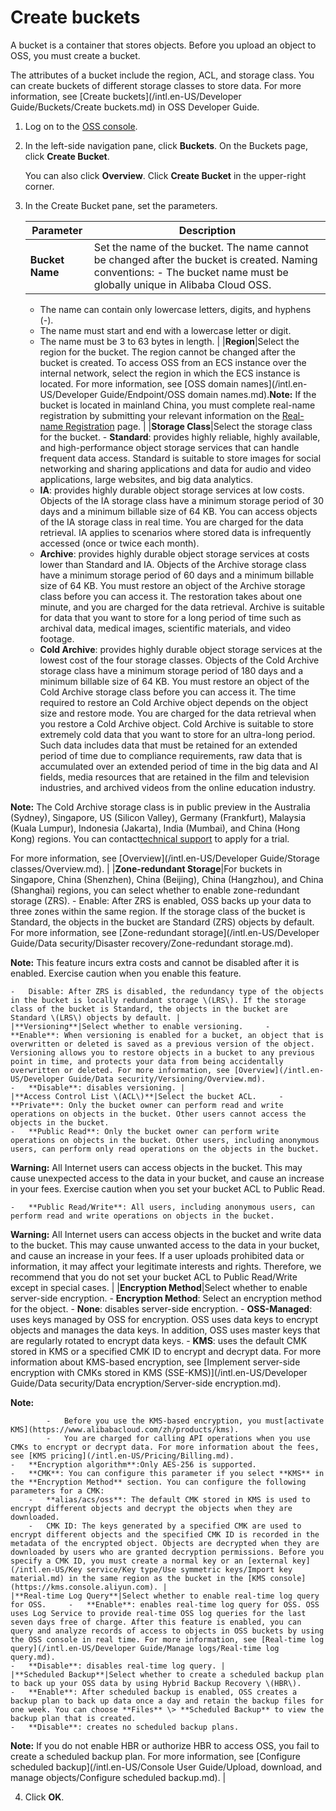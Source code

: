 # Create buckets

A bucket is a container that stores objects. Before you upload an object to OSS, you must create a bucket.

The attributes of a bucket include the region, ACL, and storage class. You can create buckets of different storage classes to store data. For more information, see [Create buckets](/intl.en-US/Developer Guide/Buckets/Create buckets.md) in OSS Developer Guide.

1.  Log on to the [OSS console](https://oss.console.aliyun.com/).

2.  In the left-side navigation pane, click **Buckets**. On the Buckets page, click **Create Bucket**.

    You can also click **Overview**. Click **Create Bucket** in the upper-right corner.

3.  In the Create Bucket pane, set the parameters.

    |Parameter|Description|
    |---------|-----------|
    |**Bucket Name**|Set the name of the bucket. The name cannot be changed after the bucket is created. Naming conventions:     -   The bucket name must be globally unique in Alibaba Cloud OSS.
    -   The name can contain only lowercase letters, digits, and hyphens \(-\).
    -   The name must start and end with a lowercase letter or digit.
    -   The name must be 3 to 63 bytes in length. |
    |**Region**|Select the region for the bucket. The region cannot be changed after the bucket is created. To access OSS from an ECS instance over the internal network, select the region in which the ECS instance is located. For more information, see [OSS domain names](/intl.en-US/Developer Guide/Endpoint/OSS domain names.md).**Note:** If the bucket is located in mainland China, you must complete real-name registration by submitting your relevant information on the [Real-name Registration](https://account-intl.console.aliyun.com/#/intlAuth) page. |
    |**Storage Class**|Select the storage class for the bucket.     -   **Standard**: provides highly reliable, highly available, and high-performance object storage services that can handle frequent data access. Standard is suitable to store images for social networking and sharing applications and data for audio and video applications, large websites, and big data analytics.
    -   **IA**: provides highly durable object storage services at low costs. Objects of the IA storage class have a minimum storage period of 30 days and a minimum billable size of 64 KB. You can access objects of the IA storage class in real time. You are charged for the data retrieval. IA applies to scenarios where stored data is infrequently accessed \(once or twice each month\).
    -   **Archive**: provides highly durable object storage services at costs lower than Standard and IA. Objects of the Archive storage class have a minimum storage period of 60 days and a minimum billable size of 64 KB. You must restore an object of the Archive storage class before you can access it. The restoration takes about one minute, and you are charged for the data retrieval. Archive is suitable for data that you want to store for a long period of time such as archival data, medical images, scientific materials, and video footage.
    -   **Cold Archive**: provides highly durable object storage services at the lowest cost of the four storage classes. Objects of the Cold Archive storage class have a minimum storage period of 180 days and a minimum billable size of 64 KB. You must restore an object of the Cold Archive storage class before you can access it. The time required to restore an Cold Archive object depends on the object size and restore mode. You are charged for the data retrieval when you restore a Cold Archive object. Cold Archive is suitable to store extremely cold data that you want to store for an ultra-long period. Such data includes data that must be retained for an extended period of time due to compliance requirements, raw data that is accumulated over an extended period of time in the big data and AI fields, media resources that are retained in the film and television industries, and archived videos from the online education industry.

**Note:** The Cold Archive storage class is in public preview in the Australia \(Sydney\), Singapore, US \(Silicon Valley\), Germany \(Frankfurt\), Malaysia \(Kuala Lumpur\), Indonesia \(Jakarta\), India \(Mumbai\), and China \(Hong Kong\) regions. You can contact[technical support](https://workorder-intl.console.aliyun.com/#/ticket/createIndex) to apply for a trial.

For more information, see [Overview](/intl.en-US/Developer Guide/Storage classes/Overview.md). |
    |**Zone-redundant Storage**|For buckets in Singapore, China \(Shenzhen\), China \(Beijing\), China \(Hangzhou\), and China \(Shanghai\) regions, you can select whether to enable zone-redundant storage \(ZRS\).     -   Enable: After ZRS is enabled, OSS backs up your data to three zones within the same region. If the storage class of the bucket is Standard, the objects in the bucket are Standard \(ZRS\) objects by default. For more information, see [Zone-redundant storage](/intl.en-US/Developer Guide/Data security/Disaster recovery/Zone-redundant storage.md).

**Note:** This feature incurs extra costs and cannot be disabled after it is enabled. Exercise caution when you enable this feature.

    -   Disable: After ZRS is disabled, the redundancy type of the objects in the bucket is locally redundant storage \(LRS\). If the storage class of the bucket is Standard, the objects in the bucket are Standard \(LRS\) objects by default. |
    |**Versioning**|Select whether to enable versioning.     -   **Enable**: When versioning is enabled for a bucket, an object that is overwritten or deleted is saved as a previous version of the object. Versioning allows you to restore objects in a bucket to any previous point in time, and protects your data from being accidentally overwritten or deleted. For more information, see [Overview](/intl.en-US/Developer Guide/Data security/Versioning/Overview.md).
    -   **Disable**: disables versioning. |
    |**Access Control List \(ACL\)**|Select the bucket ACL.     -   **Private**: Only the bucket owner can perform read and write operations on objects in the bucket. Other users cannot access the objects in the bucket.
    -   **Public Read**: Only the bucket owner can perform write operations on objects in the bucket. Other users, including anonymous users, can perform only read operations on the objects in the bucket.

**Warning:** All Internet users can access objects in the bucket. This may cause unexpected access to the data in your bucket, and cause an increase in your fees. Exercise caution when you set your bucket ACL to Public Read.

    -   **Public Read/Write**: All users, including anonymous users, can perform read and write operations on objects in the bucket.

**Warning:** All Internet users can access objects in the bucket and write data to the bucket. This may cause unwanted access to the data in your bucket, and cause an increase in your fees. If a user uploads prohibited data or information, it may affect your legitimate interests and rights. Therefore, we recommend that you do not set your bucket ACL to Public Read/Write except in special cases. |
    |**Encryption Method**|Select whether to enable server-side encryption.     -   **Encryption Method**: Select an encryption method for the object.
        -   **None**: disables server-side encryption.
        -   **OSS-Managed**: uses keys managed by OSS for encryption. OSS uses data keys to encrypt objects and manages the data keys. In addition, OSS uses master keys that are regularly rotated to encrypt data keys.
        -   **KMS**: uses the default CMK stored in KMS or a specified CMK ID to encrypt and decrypt data. For more information about KMS-based encryption, see [Implement server-side encryption with CMKs stored in KMS \(SSE-KMS\)](/intl.en-US/Developer Guide/Data security/Data encryption/Server-side encryption.md).

**Note:**

            -   Before you use the KMS-based encryption, you must[activate KMS](https://www.alibabacloud.com/zh/products/kms).
            -   You are charged for calling API operations when you use CMKs to encrypt or decrypt data. For more information about the fees, see [KMS pricing](/intl.en-US/Pricing/Billing.md).
    -   **Encryption algorithm**:Only AES-256 is supported.
    -   **CMK**: You can configure this parameter if you select **KMS** in the **Encryption Method** section. You can configure the following parameters for a CMK:
        -   **alias/acs/oss**: The default CMK stored in KMS is used to encrypt different objects and decrypt the objects when they are downloaded.
        -   CMK ID: The keys generated by a specified CMK are used to encrypt different objects and the specified CMK ID is recorded in the metadata of the encrypted object. Objects are decrypted when they are downloaded by users who are granted decryption permissions. Before you specify a CMK ID, you must create a normal key or an [external key](/intl.en-US/Key service/Key type/Use symmetric keys/Import key material.md) in the same region as the bucket in the [KMS console](https://kms.console.aliyun.com). |
    |**Real-time Log Query**|Select whether to enable real-time log query for OSS.     -   **Enable**: enables real-time log query for OSS. OSS uses Log Service to provide real-time OSS log queries for the last seven days free of charge. After this feature is enabled, you can query and analyze records of access to objects in OSS buckets by using the OSS console in real time. For more information, see [Real-time log query](/intl.en-US/Developer Guide/Manage logs/Real-time log query.md).
    -   **Disable**: disables real-time log query. |
    |**Scheduled Backup**|Select whether to create a scheduled backup plan to back up your OSS data by using Hybrid Backup Recovery \(HBR\).     -   **Enable**: After scheduled backup is enabled, OSS creates a backup plan to back up data once a day and retain the backup files for one week. You can choose **Files** \> **Scheduled Backup** to view the backup plan that is created.
    -   **Disable**: creates no scheduled backup plans.
**Note:** If you do not enable HBR or authorize HBR to access OSS, you fail to create a scheduled backup plan. For more information, see [Configure scheduled backup](/intl.en-US/Console User Guide/Upload, download, and manage objects/Configure scheduled backup.md). |

4.  Click **OK**.


